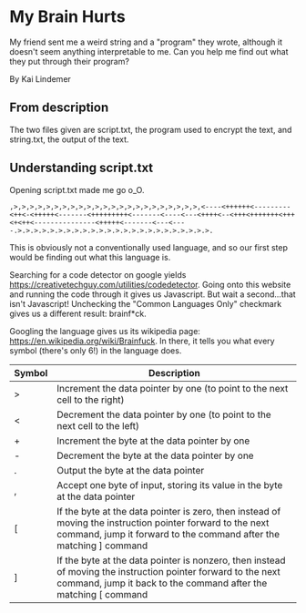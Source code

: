 # My Brain Hurts

My friend sent me a weird string and a "program" they wrote, although it doesn't seem anything interpretable to me. Can you help me find out what they put through their program?

By Kai Lindemer

## From description

The two files given are script.txt, the program used to encrypt the text, and string.txt, the output of the text.

## Understanding script.txt

Opening script.txt made me go o_O.

```
,>,>,>,>,>,>,>,>,>,>,>,>,>,>,>,>,>,>,>,>,>,>,>,<----<++++++<---------<++<-<+++++<-------<+++++++++<-------<----<---<++++<--<+++<+++++++<+++<+<++<---------------<+++++<-------<---<----.>.>.>.>.>.>.>.>.>.>.>.>.>.>.>.>.>.>.>.>.>.>.>.>.
```

This is obviously not a conventionally used language, and so our first step would be finding out what this language is.

Searching for a code detector on google yields https://creativetechguy.com/utilities/codedetector. Going onto this website and running the code through it gives us Javascript. But wait a second...that isn't Javascript! Unchecking the "Common Languages Only" checkmark gives us a different result: brainf*ck.

Googling the language gives us its wikipedia page: https://en.wikipedia.org/wiki/Brainfuck. In there, it tells you what every symbol (there's only 6!) in the language does.

| Symbol | Description |
| ------ | ----------- |
| > | Increment the data pointer by one (to point to the next cell to the right) |
| < | Decrement the data pointer by one (to point to the next cell to the left) |
| + | Increment the byte at the data pointer by one |
| - | Decrement the byte at the data pointer by one |
| . | Output the byte at the data pointer |
| , | Accept one byte of input, storing its value in the byte at the data pointer |
| [ | If the byte at the data pointer is zero, then instead of moving the instruction pointer forward to the next command, jump it forward to the command after the matching ] command |
| ] | If the byte at the data pointer is nonzero, then instead of moving the instruction pointer forward to the next command, jump it back to the command after the matching [ command |


